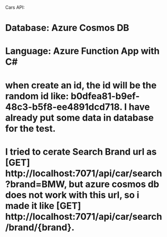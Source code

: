 Cars API:

# Database: Azure Cosmos DB
# Language: Azure Function App with C#

# when create an id, the id will be the random id like: b0dfea81-b9ef-48c3-b5f8-ee4891dcd718. I have already put some data in database for the test.
 
# I tried to cerate Search Brand url as [GET] http://localhost:7071/api/car/search?brand=BMW, but azure cosmos db does not work with this url, so i made it like [GET] http://localhost:7071/api/car/search/brand/{brand}.
